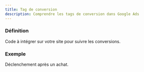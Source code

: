```yaml
---
title: Tag de conversion
description: Comprendre les tags de conversion dans Google Ads
---
```


### Définition
Code à intégrer sur votre site pour suivre les conversions.

### Exemple
Déclenchement après un achat.